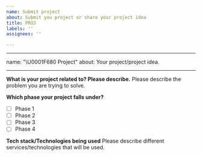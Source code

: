 ```yaml
---
name: Submit project
about: Submit you project or share your project idea
title: PROJ
labels: ''
assignees: ''

---
```


---
name: "\U0001F680 Project"
about: Your project/project idea.

---

<!--
Thank you for suggesting an idea to make learntocloud.guide better.

Please fill in as much of the template below as you're able.
-->

**What is your project related to? Please describe.**
Please describe the problem you are trying to solve.

**Which phase your project falls under?**
- [ ] Phase 1
- [ ] Phase 2
- [ ] Phase 3
- [ ] Phase 4

**Tech stack/Technologies being used**
Please describe different services/technologies that will be used.
